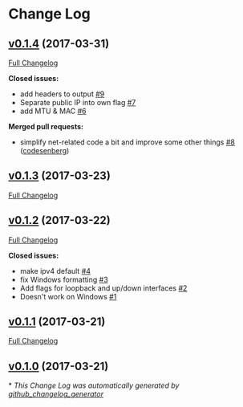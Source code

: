 # Change Log

## [v0.1.4](https://github.com/robphoenix/trawl/tree/v0.1.4) (2017-03-31)
[Full Changelog](https://github.com/robphoenix/trawl/compare/v0.1.3...v0.1.4)

**Closed issues:**

- add headers to output [\#9](https://github.com/robphoenix/trawl/issues/9)
- Separate public IP into own flag [\#7](https://github.com/robphoenix/trawl/issues/7)
- add MTU & MAC [\#6](https://github.com/robphoenix/trawl/issues/6)

**Merged pull requests:**

- simplify net-related code a bit and improve some other things [\#8](https://github.com/robphoenix/trawl/pull/8) ([codesenberg](https://github.com/codesenberg))

## [v0.1.3](https://github.com/robphoenix/trawl/tree/v0.1.3) (2017-03-23)
[Full Changelog](https://github.com/robphoenix/trawl/compare/v0.1.2...v0.1.3)

## [v0.1.2](https://github.com/robphoenix/trawl/tree/v0.1.2) (2017-03-22)
[Full Changelog](https://github.com/robphoenix/trawl/compare/v0.1.1...v0.1.2)

**Closed issues:**

- make ipv4 default [\#4](https://github.com/robphoenix/trawl/issues/4)
- fix Windows formatting [\#3](https://github.com/robphoenix/trawl/issues/3)
- Add flags for loopback and up/down interfaces [\#2](https://github.com/robphoenix/trawl/issues/2)
- Doesn't work on Windows [\#1](https://github.com/robphoenix/trawl/issues/1)

## [v0.1.1](https://github.com/robphoenix/trawl/tree/v0.1.1) (2017-03-21)
[Full Changelog](https://github.com/robphoenix/trawl/compare/v0.1.0...v0.1.1)

## [v0.1.0](https://github.com/robphoenix/trawl/tree/v0.1.0) (2017-03-21)


\* *This Change Log was automatically generated by [github_changelog_generator](https://github.com/skywinder/Github-Changelog-Generator)*
